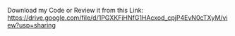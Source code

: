 Download my Code or Review it from this Link: https://drive.google.com/file/d/1PGXKFiHNfG1HAcxod_cpjP4EvN0cTXyM/view?usp=sharing
